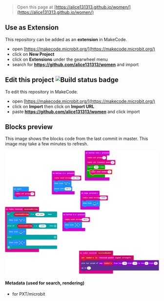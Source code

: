 
> Open this page at [https://alice131313.github.io/women/](https://alice131313.github.io/women/)

## Use as Extension

This repository can be added as an **extension** in MakeCode.

* open [https://makecode.microbit.org/](https://makecode.microbit.org/)
* click on **New Project**
* click on **Extensions** under the gearwheel menu
* search for **https://github.com/alice131313/women** and import

## Edit this project ![Build status badge](https://github.com/alice131313/women/workflows/MakeCode/badge.svg)

To edit this repository in MakeCode.

* open [https://makecode.microbit.org/](https://makecode.microbit.org/)
* click on **Import** then click on **Import URL**
* paste **https://github.com/alice131313/women** and click import

## Blocks preview

This image shows the blocks code from the last commit in master.
This image may take a few minutes to refresh.

![A rendered view of the blocks](https://github.com/alice131313/women/raw/master/.github/makecode/blocks.png)

#### Metadata (used for search, rendering)

* for PXT/microbit
<script src="https://makecode.com/gh-pages-embed.js"></script><script>makeCodeRender("{{ site.makecode.home_url }}", "{{ site.github.owner_name }}/{{ site.github.repository_name }}");</script>
